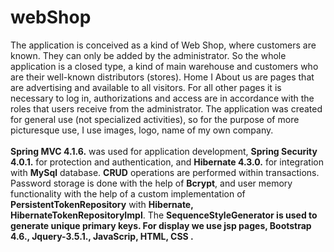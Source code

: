 # webShop
  <div>The application is conceived as a kind of Web Shop, where customers are known. They can only be added by the administrator. So the whole application is a closed type, a kind of main warehouse and customers who are their well-known distributors (stores). Home I About us are pages that are advertising and available to all visitors. For all other pages it is necessary to log in, authorizations and access are in accordance with the roles that users receive from the administrator. The application was created for general use (not specialized activities), so for the purpose of more picturesque use, I use images, logo, name of my own company.</div><br>
  <diiv><strong>Spring MVC 4.1.6.</strong> was used for application development, <strong>Spring Security 4.0.1.</strong> for protection and authentication, and <strong>Hibernate 4.3.0.</strong> for integration with <strong>MySql</strong> database. <strong>CRUD</strong> operations are performed within transactions. Password storage is done with the help of <strong>Bcrypt</strong>, and user memory functionality with the help of a custom implementation of <strong>PersistentTokenRepository</strong> with <strong>Hibernate, HibernateTokenRepositoryImpl</strong>. The <strong>SequenceStyleGenerator</stroong> is used to generate unique primary keys. For display we use <strong>jsp pages, Bootstrap 4.6., Jquery-3.5.1., JavaScrip, HTML, CSS </strong>.</div>
